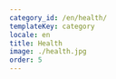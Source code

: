 ```yaml
---
category_id: /en/health/
templateKey: category
locale: en
title: Health
image: ./health.jpg
order: 5
---
```

